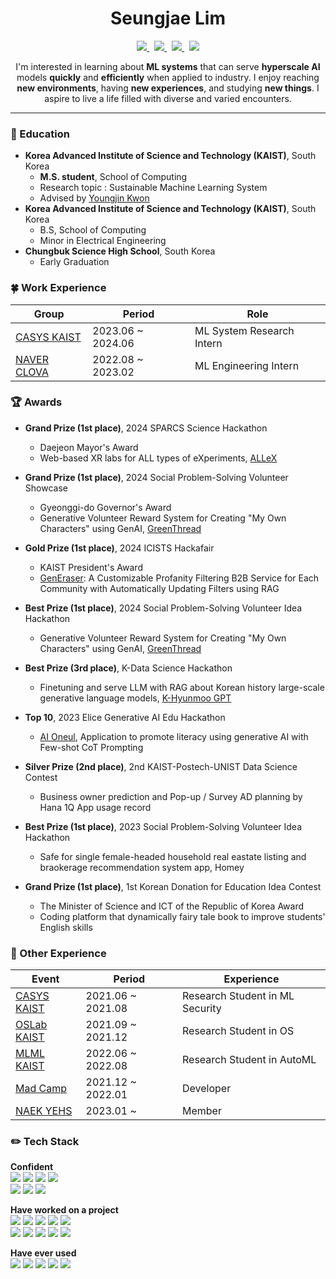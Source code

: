 <div align="center">

  # Seungjae Lim

  <p align="center">
    <a href="https://velog.io/@seungjaelim">
      <img src="https://img.shields.io/badge/Tech%20Blog-11B48A?style=flat-square&logo=Vimeo&logoColor=white&link=https://velog.io/@seungjaelim"/>
    </a>&nbsp
    <a href="https://linkedin.com/in/seungjaelim">
      <img src="https://img.shields.io/badge/LinkedIn-0A66C2?style=flat-square&logo=LinkedIn&logoColor=white&link=https://linkedin.com/in/seungjaelim"/>
    </a>&nbsp
    <a href="mailto:seungjaelim@kaist.ac.kr">
      <img src="https://img.shields.io/badge/seungjaelim@kaist.ac.kr-005AAA?style=flat-square&logo=Kongregate&logoColor=white&link=seungjaelim@kaist.ac.kr"/>
    </a>&nbsp
    <a href="mailto:sjlim@casys.kaist.ac.kr">
      <img src="https://img.shields.io/badge/sjlim@casys.kaist.ac.kr-D14836?style=flat-square&logo=Gmail&logoColor=white&link=mailto:sjlim@casys.kaist.ac.kr"/>
    </a>
  </p>

  I'm interested in learning about **ML systems** that can serve **hyperscale AI** models **quickly** and **efficiently** when applied to industry. I enjoy reaching **new environments**, having **new experiences**, and studying **new things**. I aspire to live a life filled with diverse and varied encounters.

</div>
 

---

### 🏫 Education
- **Korea Advanced Institute of Science and Technology (KAIST)**, South Korea
  - **M.S. student**, School of Computing
  - Research topic : Sustainable Machine Learning System
  - Advised by [Youngjin Kwon](https://sites.google.com/view/yjkwon/home)
- **Korea Advanced Institute of Science and Technology (KAIST)**, South Korea
  - B.S, School of Computing
  - Minor in Electrical Engineering
- **Chungbuk Science High School**, South Korea
  - Early Graduation

### 🍀 Work Experience
| Group | Period | Role |
| --- | --- | --- |
| [CASYS KAIST](https://casyslab.kaist.ac.kr/) | 2023.06 ~ 2024.06| ML System Research Intern |
| [NAVER CLOVA](https://navercorp.com) | 2022.08 ~ 2023.02 | ML Engineering Intern |


### 🏆 Awards
- **Grand Prize (1st place)**, 2024 SPARCS Science Hackathon
  - Daejeon Mayor's Award
  - Web-based XR labs for ALL types of eXperiments, [ALLeX](https://github.com/SeungjaeLim/ALLeX)
- **Grand Prize (1st place)**, 2024 Social Problem-Solving Volunteer Showcase
  - Gyeonggi-do Governor's Award
  - Generative Volunteer Reward System for Creating "My Own Characters" using GenAI, [GreenThread](https://github.com/SeungjaeLim/GreenThread)
- **Gold Prize (1st place)**, 2024 ICISTS Hackafair
  - KAIST President's Award
  - [GenEraser](https://github.com/SeungjaeLim/GenEraser): A Customizable Profanity Filtering B2B Service for Each Community with Automatically Updating Filters using RAG
    
- **Best Prize (1st place)**, 2024 Social Problem-Solving Volunteer Idea Hackathon
  - Generative Volunteer Reward System for Creating "My Own Characters" using GenAI, [GreenThread](https://github.com/SeungjaeLim/GreenThread)
    
- **Best Prize (3rd place)**, K-Data Science Hackathon
  - Finetuning and serve LLM with RAG about Korean history large-scale generative language models, [K-Hyunmoo GPT](https://github.com/SeungjaeLim/K-HyunmooGPT)
 
- **Top 10**, 2023 Elice Generative AI Edu Hackathon
  - [AI Oneul](https://github.com/SeungjaeLim/AIOneul-LLMEngine), Application to promote literacy using generative AI with Few-shot CoT Prompting
 
- **Silver Prize (2nd place)**, 2nd KAIST-Postech-UNIST Data Science Contest
  - Business owner prediction and Pop-up / Survey AD planning by Hana 1Q App usage record

- **Best Prize (1st place)**, 2023 Social Problem-Solving Volunteer Idea Hackathon
  - Safe for single female-headed household real eastate listing and braokerage recommendation system app, Homey
    
- **Grand Prize (1st place)**, 1st Korean Donation for Education Idea Contest
  - The Minister of Science and ICT of the Republic of Korea Award
  - Coding platform that dynamically fairy tale book to improve students' English skills
  

### 🐣 Other Experience
| Event | Period | Experience |
| --- | --- | --- |
| [CASYS KAIST](https://casyslab.kaist.ac.kr/) | 2021.06 ~ 2021.08 | Research Student in ML Security |
| [OSLab KAIST](https://oslab.kaist.ac.kr/) | 2021.09 ~ 2021.12 | Research Student in OS |
| [MLML KAIST](https://mlml.kaist.ac.kr/) | 2022.06 ~ 2022.08 | Research Student in AutoML |
| [Mad Camp](https://madcamp.io/) | 2021.12 ~ 2022.01 | Developer |
| [NAEK YEHS](https://www.yehs.or.kr/) | 2023.01 ~ | Member |

### ✏️ Tech Stack

**Confident**
<br>
<img src="https://img.shields.io/badge/PyTorch-EE4C2C?style=flat-square&logo=PyTorch&logoColor=white">
<img src="https://img.shields.io/badge/C-A8B9CC?style=flat-square&logo=C&logoColor=white"/>
<img src="https://img.shields.io/badge/C++-00599C?style=flat-square&logo=C%2B%2B&logoColor=white"/>
<img src="https://img.shields.io/badge/Python-3766AB?style=flat-square&logo=Python&logoColor=white"/>
<br>
<img src="https://img.shields.io/badge/Node.js-339933?style=flat-square&logo=Node.js&logoColor=white"/>
<img src="https://img.shields.io/badge/MySQL-000000?style=flat-square&logo=MySQL&logoColor=white"/>
<img src="https://img.shields.io/badge/express-000000?style=flat-square&logo=express&logoColor=white">

**Have worked on a project**
<br>
<img src="https://img.shields.io/badge/Java-ED8B00?style=flat-square&logo=Jameson&logoColor=white"/>
<img src="https://img.shields.io/badge/JavaScript-F7DF1E?style=flat-square&logo=JavaScript&logoColor=white"/>
<img src="https://img.shields.io/badge/HTML5-%23E34F26.svg?style=flat-square&logo=html5&logoColor=white"/>
<img src="https://img.shields.io/badge/CSS3-%231572B6.svg?style=flat-square&logo=css3&logoColor=white"/>
<img src="https://img.shields.io/badge/scala-DC322F?style=flat-square&logo=Scala&logoColor=white"/>
<br>
<img src="https://img.shields.io/badge/Verilog-19328B?style=flat-square&logo=V&logoColor=white"/>
<img src="https://img.shields.io/badge/MATLAB-F79456?style=flat-square&logo=Monster&logoColor=white"/>
<img src="https://img.shields.io/badge/Android-3DDC84?style=flat-square&logo=Android&logoColor=white"/>
<img src="https://img.shields.io/badge/react-61DAFB?style=flat-square&logo=react&logoColor=black">
<img src="https://img.shields.io/badge/TensorFlow-FF6F00?style=flat-square&logo=TensorFlow&logoColor=white">

**Have ever used**
<br>
<img src="https://img.shields.io/badge/Kotlin-7F52FF?style=flat-square&logo=Kotlin&logoColor=white"/>
<img src="https://img.shields.io/badge/Assembly-007AAC?style=flat-square&logo=AssemblyScript&logoColor=white"/>
<img src="https://img.shields.io/badge/Go-00ADD8?style=flat-square&logo=Go&logoColor=white"/>
<img src="https://img.shields.io/badge/Dart-0175C2?style=flat-square&logo=Dart&logoColor=white"/>
<img src="https://img.shields.io/badge/Flutter-02569B?style=flat-square&logo=Flutter&logoColor=white">
<br>
